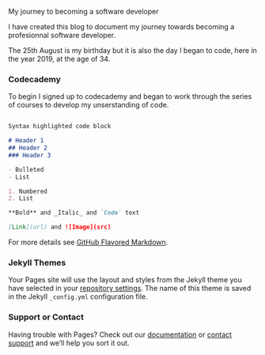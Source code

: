 My journey to becoming a software developer

I have created this blog to document my journey towards becoming a profesionnal software developer. 

The 25th August is my birthday but it is also the day I began to code, here in the year 2019, at the age of 34. 

### Codecademy

To begin I signed up to codecademy and began to work through the series of courses to develop my unserstanding of code.

```markdown

Syntax highlighted code block

# Header 1
## Header 2
### Header 3

- Bulleted
- List

1. Numbered
2. List

**Bold** and _Italic_ and `Code` text

[Link](url) and ![Image](src)
```

For more details see [GitHub Flavored Markdown](https://guides.github.com/features/mastering-markdown/).

### Jekyll Themes

Your Pages site will use the layout and styles from the Jekyll theme you have selected in your [repository settings](https://github.com/jimmyb2508/jamesbarrington.github.io/settings). The name of this theme is saved in the Jekyll `_config.yml` configuration file.

### Support or Contact

Having trouble with Pages? Check out our [documentation](https://help.github.com/categories/github-pages-basics/) or [contact support](https://github.com/contact) and we’ll help you sort it out.
